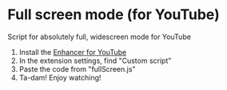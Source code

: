 <!DOCTYPE html>
<body>
  <head>
    
  </head>

  <body>
    <h1>Full screen mode (for YouTube)</h1>
    <p>Script for absolutely full, widescreen mode for YouTube</p>
    <ol>
      <li>Install the <a href="https://chromewebstore.google.com/detail/enhancer-for-youtube/ponfpcnoihfmfllpaingbgckeeldkhle">Enhancer for YouTube</a></li>
      <li>In the extension settings, find "Custom script"</li>
      <li>Paste the code from "fullScreen.js"</li>
      <li>Ta-dam! Enjoy watching!</li>
    </ol>
  </body>
</body>

